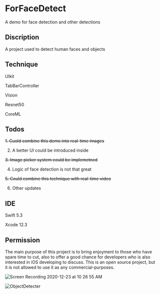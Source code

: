 # ForFaceDetect
A demo for face detection and other detections

## Discription
A project used to detect human faces and objects

## Technique
UIkit

TabBarController

Vision

Resnet50

CoreML


## Todos
~~1. Cuold combine this demo into real-time images~~

2. A better UI could be introduced inside

~~3. Image picker system could be implemetned~~

4. Logic of face detection is not that great

~~5. Could combine this technique with real-time video~~

6. Other updates

## IDE
Swift 5.3

Xcode 12.3

## Permission
The main purpose of this project is to bring enjoyment to those who have spare time to cut, also to offer a good chance for developers who is also interested in iOS developing to discuss. This is an open source project, but it is not allowed to use it as any commercial-purposes.

![Screen Recording 2020-12-23 at 10 26 55 AM](https://user-images.githubusercontent.com/63318597/103012482-afb79b80-4509-11eb-9302-766449219032.gif)

![ObjectDetecter](https://user-images.githubusercontent.com/63318597/102940147-a5e85680-447d-11eb-8536-939db7ca86ff.gif)

